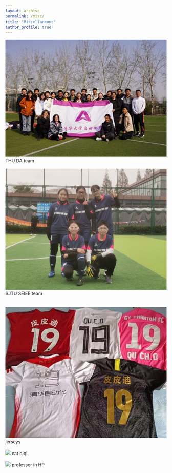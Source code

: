 ```yaml
---
layout: archive
permalink: /misc/
title: "Miscellaneous"
author_profile: true
---
```


<img src="/images/misc_img/IMG_9236.JPG" width="580"/> THU DA team
<br />
<br />
<img src="/images/misc_img/IMG_2310.JPG" width="580"/> SJTU SEIEE team
<br />
<br />   
<img src="/images/misc_img/IMG_9239.JPG" width="580"/> jerseys
<br />
<br />
<img src="/images/misc_img/IMG_8606.png" width="580"/> cat qiqi
<br />
<br />
<img src="/images/misc_img/IMG_0858.png" width="580"/> professor in HP
